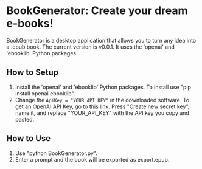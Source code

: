 # BookGenerator: Create your dream e-books!
BookGenerator is a desktop application that allows you to turn any idea into a .epub book.
The current version is v0.0.1.
It uses the 'openai' and 'ebooklib' Python packages.
## How to Setup
1. Install the 'openai' and 'ebooklib' Python packages. To install use "pip install openai ebooklib".
2. Change the <code>ApiKey = "YOUR_API_KEY"</code> in the downloaded software.
To get an OpenAI API Key, go to [this link](https://platform.openai.com/api-keys). Press "Create new secret key", name it, and replace "YOUR_API_KEY" with the API key you copy and pasted.
## How to Use
1. Use "python BookGenerator.py".
2. Enter a prompt and the book will be exported as export.epub.
